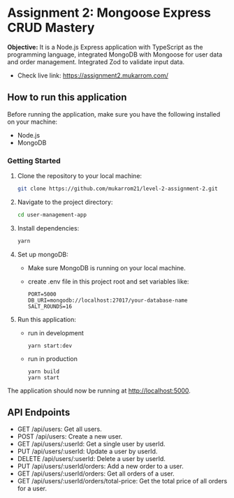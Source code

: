 # Assignment 2: Mongoose Express CRUD Mastery

**Objective:** It is a Node.js Express application with TypeScript as the programming language, integrated MongoDB with Mongoose for user data and order management. Integrated Zod to validate input data.

- Check live link: <https://assignment2.mukarrom.com/>

## How to run this application

Before running the application, make sure you have the following installed on your machine:

- Node.js
- MongoDB

### Getting Started

1. Clone the repository to your local machine:

   ```bash
   git clone https://github.com/mukarrom21/level-2-assignment-2.git
   ```

2. Navigate to the project directory:

   ```bash
   cd user-management-app
   ```

3. Install dependencies:

   ```bash
   yarn
   ```

4. Set up mongoDB:

   - Make sure MongoDB is running on your local machine.
   - create .env file in this project root and set variables like:

     ```env
     PORT=5000
     DB_URI=mongodb://localhost:27017/your-database-name
     SALT_ROUNDS=16
     ```

5. Run this application:

   - run in development

     ```env
     yarn start:dev
     ```

   - run in production

     ```env
     yarn build
     yarn start
     ```

The application should now be running at <http://localhost:5000>.

## API Endpoints

- GET /api/users: Get all users.
- POST /api/users: Create a new user.
- GET /api/users/:userId: Get a single user by userId.
- PUT /api/users/:userId: Update a user by userId.
- DELETE /api/users/:userId: Delete a user by userId.
- PUT /api/users/:userId/orders: Add a new order to a user.
- GET /api/users/:userId/orders: Get all orders of a user.
- GET /api/users/:userId/orders/total-price: Get the total price of all orders for a user.
